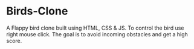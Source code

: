 # Birds-Clone
A Flappy bird clone built using HTML, CSS & JS.
To control the bird use right mouse click. The goal is to avoid incoming obstacles and get a high score.
